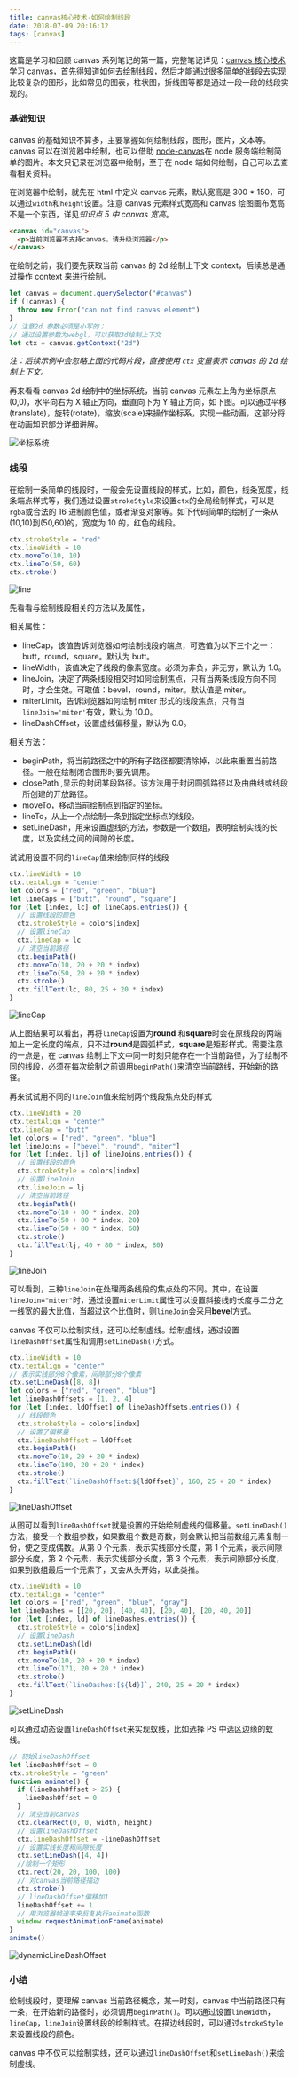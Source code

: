 ```yaml
---
title: canvas核心技术-如何绘制线段
date: 2018-07-09 20:16:12
tags: [canvas]
---
```


这篇是学习和回顾 canvas 系列笔记的第一篇，完整笔记详见：[canvas 核心技术](/post/core_html5_canvas/)
学习 canvas，首先得知道如何去绘制线段，然后才能通过很多简单的线段去实现比较复杂的图形，比如常见的图表，柱状图，折线图等都是通过一段一段的线段实现的。

### 基础知识

canvas 的基础知识不算多，主要掌握如何绘制线段，图形，图片，文本等。canvas 可以在浏览器中绘制，也可以借助 [node-canvas](https://github.com/Automattic/node-canvas)在 node 服务端绘制简单的图片。本文只记录在浏览器中绘制，至于在 node 端如何绘制，自己可以去查看相关资料。

在浏览器中绘制，就先在 html 中定义 canvas 元素，默认宽高是 300 \* 150，可以通过`width`和`height`设置。注意 canvas 元素样式宽高和 canvas 绘图画布宽高不是一个东西，详见*知识点 5 中 canvas 宽高*。

```html
<canvas id="canvas">
  <p>当前浏览器不支持canvas，请升级浏览器</p>
</canvas>
```

<!--more-->

在绘制之前，我们要先获取当前 canvas 的 2d 绘制上下文 context，后续总是通过操作 context 来进行绘制。

```javascript
let canvas = document.querySelector("#canvas")
if (!canvas) {
  throw new Error("can not find canvas element")
}
// 注意2d.参数必须是小写的；
// 通过设置参数为webgl，可以获取3d绘制上下文
let ctx = canvas.getContext("2d")
```

_注：后续示例中会忽略上面的代码片段，直接使用 `ctx` 变量表示 canvas 的 2d 绘制上下文。_

再来看看 canvas 2d 绘制中的坐标系统，当前 canvas 元素左上角为坐标原点(0,0)，水平向右为 X 轴正方向，垂直向下为 Y 轴正方向，如下图。可以通过平移(translate)，旋转(rotate)，缩放(scale)来操作坐标系，实现一些动画，这部分将在动画知识部分详细讲解。

![坐标系统](./coordinate.png)

### 线段

在绘制一条简单的线段时，一般会先设置线段的样式，比如，颜色，线条宽度，线条端点样式等，我们通过设置`strokeStyle`来设置`ctx`的全局绘制样式，可以是`rgba`或合法的 16 进制颜色值，或者渐变对象等。如下代码简单的绘制了一条从(10,10)到(50,60)的，宽度为 10 的，红色的线段。

```javascript
ctx.strokeStyle = "red"
ctx.lineWidth = 10
ctx.moveTo(10, 10)
ctx.lineTo(50, 60)
ctx.stroke()
```

![line](./line.jpg)

先看看与绘制线段相关的方法以及属性，

相关属性：

- lineCap，该值告诉浏览器如何绘制线段的端点，可选值为以下三个之一：butt，round，square。默认为 butt。
- lineWidth，该值决定了线段的像素宽度。必须为非负，非无穷，默认为 1.0。
- lineJoin，决定了两条线段相交时如何绘制焦点，只有当两条线段方向不同时，才会生效。可取值：bevel，round，miter。默认值是 miter。
- miterLimit，告诉浏览器如何绘制 miter 形式的线段焦点，只有当`lineJoin='miter'`有效，默认为 10.0。
- lineDashOffset，设置虚线偏移量，默认为 0.0。

相关方法：

- beginPath，将当前路径之中的所有子路径都要清除掉，以此来重置当前路径。一般在绘制闭合图形时要先调用。
- closePath ,显示的封闭某段路径。该方法用于封闭圆弧路径以及由曲线或线段所创建的开放路径。
- moveTo，移动当前绘制点到指定的坐标。
- lineTo，从上一个点绘制一条到指定坐标点的线段。
- setLineDash，用来设置虚线的方法，参数是一个数组，表明绘制实线的长度，以及实线之间的间隙的长度。

试试用设置不同的`lineCap`值来绘制同样的线段

```javascript
ctx.lineWidth = 10
ctx.textAlign = "center"
let colors = ["red", "green", "blue"]
let lineCaps = ["butt", "round", "square"]
for (let [index, lc] of lineCaps.entries()) {
  // 设置线段的颜色
  ctx.strokeStyle = colors[index]
  // 设置lineCap
  ctx.lineCap = lc
  // 清空当前路径
  ctx.beginPath()
  ctx.moveTo(10, 20 + 20 * index)
  ctx.lineTo(50, 20 + 20 * index)
  ctx.stroke()
  ctx.fillText(lc, 80, 25 + 20 * index)
}
```

![lineCap](./lineCap.jpg)

从上图结果可以看出，再将`lineCap`设置为**round** 和**square**时会在原线段的两端加上一定长度的端点，只不过**round**是圆弧样式，**square**是矩形样式。需要注意的一点是，在 canvas 绘制上下文中同一时刻只能存在一个当前路径，为了绘制不同的线段，必须在每次绘制之前调用`beginPath()`来清空当前路线，开始新的路径。

再来试试用不同的`lineJoin`值来绘制两个线段焦点处的样式

```javascript
ctx.lineWidth = 20
ctx.textAlign = "center"
ctx.lineCap = "butt"
let colors = ["red", "green", "blue"]
let lineJoins = ["bevel", "round", "miter"]
for (let [index, lj] of lineJoins.entries()) {
  // 设置线段的颜色
  ctx.strokeStyle = colors[index]
  // 设置lineJoin
  ctx.lineJoin = lj
  // 清空当前路径
  ctx.beginPath()
  ctx.moveTo(10 + 80 * index, 20)
  ctx.lineTo(50 + 80 * index, 20)
  ctx.lineTo(50 + 80 * index, 60)
  ctx.stroke()
  ctx.fillText(lj, 40 + 80 * index, 80)
}
```

![lineJoin](./lineJoin.jpg)

可以看到，三种`lineJoin`在处理两条线段的焦点处的不同。其中，在设置`lineJoin="miter"`时，通过设置`miterLimit`属性可以设置斜接线的长度与二分之一线宽的最大比值，当超过这个比值时，则`lineJoin`会采用**bevel**方式。

canvas 不仅可以绘制实线，还可以绘制虚线。绘制虚线，通过设置`lineDashOffset`属性和调用`setLineDash()`方式。

```javascript
ctx.lineWidth = 10
ctx.textAlign = "center"
// 表示实线部分8个像素，间隙部分8个像素
ctx.setLineDash([8, 8])
let colors = ["red", "green", "blue"]
let lineDashOffsets = [1, 2, 4]
for (let [index, ldOffset] of lineDashOffsets.entries()) {
  // 线段颜色
  ctx.strokeStyle = colors[index]
  // 设置了偏移量
  ctx.lineDashOffset = ldOffset
  ctx.beginPath()
  ctx.moveTo(10, 20 + 20 * index)
  ctx.lineTo(100, 20 + 20 * index)
  ctx.stroke()
  ctx.fillText(`lineDashOffset:${ldOffset}`, 160, 25 + 20 * index)
}
```

![lineDashOffset](./lineDashOffset.jpg)

从图可以看到`lineDashOffset`就是设置的开始绘制虚线的偏移量。`setLineDash()`方法，接受一个数组参数，如果数组个数是奇数，则会默认把当前数组元素复制一份，使之变成偶数。从第 0 个元素，表示实线部分长度，第 1 个元素，表示间隙部分长度，第 2 个元素，表示实线部分长度，第 3 个元素，表示间隙部分长度，如果到数组最后一个元素了，又会从头开始，以此类推。

```javascript
ctx.lineWidth = 10
ctx.textAlign = "center"
let colors = ["red", "green", "blue", "gray"]
let lineDashes = [[20, 20], [40, 40], [20, 40], [20, 40, 20]]
for (let [index, ld] of lineDashes.entries()) {
  ctx.strokeStyle = colors[index]
  // 设置lineDash
  ctx.setLineDash(ld)
  ctx.beginPath()
  ctx.moveTo(10, 20 + 20 * index)
  ctx.lineTo(171, 20 + 20 * index)
  ctx.stroke()
  ctx.fillText(`lineDashes:[${ld}]`, 240, 25 + 20 * index)
}
```

![setLineDash](./setLineDash.jpg)

可以通过动态设置`lineDashOffset`来实现蚁线，比如选择 PS 中选区边缘的蚁线。

```javascript
// 初始lineDashOffset
let lineDashOffset = 0
ctx.strokeStyle = "green"
function animate() {
  if (lineDashOffset > 25) {
    lineDashOffset = 0
  }
  // 清空当前canvas
  ctx.clearRect(0, 0, width, height)
  // 设置lineDashOffset
  ctx.lineDashOffset = -lineDashOffset
  // 设置实线长度和间隙长度
  ctx.setLineDash([4, 4])
  //绘制一个矩形
  ctx.rect(20, 20, 100, 100)
  // 对canvas当前路径描边
  ctx.stroke()
  // lineDashOffset偏移加1
  lineDashOffset += 1
  // 用浏览器帧速率来反复执行animate函数
  window.requestAnimationFrame(animate)
}
animate()
```

![dynamicLineDashOffset](./dynamicLineDashOffset.jpg)

### 小结

绘制线段时，要理解 canvas 当前路径概念，某一时刻，canvas 中当前路径只有一条，在开始新的路径时，必须调用`beginPath()`。可以通过设置`lineWidth`，`lineCap`，`lineJoin`设置线段的绘制样式。在描边线段时，可以通过`strokeStyle`来设置线段的颜色。

canvas 中不仅可以绘制实线，还可以通过`lineDashOffset`和`setLineDash()`来绘制虚线。
